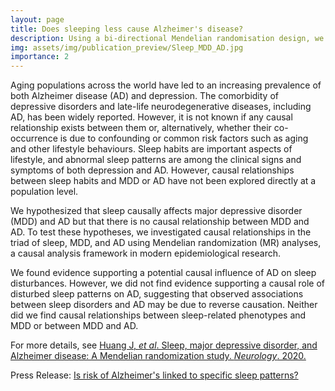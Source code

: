 ```yaml
---
layout: page
title: Does sleeping less cause Alzheimer's disease?
description: Using a bi-directional Mendelian randomisation design, we found evidence supporting a potential causal influence of genetically high risk for Alzheimer's disease on sleep disturbances, but not the other way round.
img: assets/img/publication_preview/Sleep_MDD_AD.jpg
importance: 2
---
```


Aging populations across the world have led to an increasing prevalence of both Alzheimer disease (AD) and depression. The comorbidity of depressive disorders and late-life neurodegenerative diseases, including AD, has been widely reported. However, it is not known if any causal relationship exists between them or, alternatively, whether their co-occurrence is due to confounding or common risk factors such as aging and other lifestyle behaviours. Sleep habits are important aspects of lifestyle, and abnormal sleep patterns are among the clinical signs and symptoms of both depression and AD. However, causal relationships between sleep habits and MDD or AD have not been explored directly at a population level.

We hypothesized that sleep causally affects major depressive disorder (MDD) and AD but that there is no causal relationship between MDD and AD. To test these hypotheses, we investigated causal relationships in the triad of sleep, MDD, and AD using Mendelian randomization (MR) analyses, a causal analysis framework in modern epidemiological research.

We found evidence supporting a potential causal influence of AD on sleep disturbances. However, we did not find evidence supporting a causal role of disturbed sleep patterns on AD, suggesting that observed associations between sleep disorders and AD may be due to reverse causation. Neither did we find causal relationships between sleep-related phenotypes and MDD or between MDD and AD.

For more details, see <a href="https://n.neurology.org/content/95/14/e1963" target="_blank">Huang J, _et al_. Sleep, major depressive disorder, and Alzheimer disease: A Mendelian randomization study. _Neurology_. 2020.</a>

Press Release: <a href="https://www.aan.com/PressRoom/Home/PressRelease/3813" target="_blank">Is risk of Alzheimer's linked to specific sleep patterns?</a>

